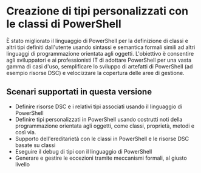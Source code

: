 # Creazione di tipi personalizzati con le classi di PowerShell

È stato migliorato il linguaggio di PowerShell per la definizione di classi e altri tipi definiti dall'utente usando sintassi e semantica formali simili ad altri linguaggi di programmazione orientata agli oggetti. L'obiettivo è consentire agli sviluppatori e ai professionisti IT di adottare PowerShell per una vasta gamma di casi d'uso, semplificare lo sviluppo di artefatti di PowerShell (ad esempio risorse DSC) e velocizzare la copertura delle aree di gestione.

## Scenari supportati in questa versione

-   Definire risorse DSC e i relativi tipi associati usando il linguaggio di PowerShell
-   Definire tipi personalizzati in PowerShell usando costrutti noti della programmazione orientata agli oggetti, come classi, proprietà, metodi e così via.
-   Supporto dell'ereditarietà con le classi in PowerShell e le risorse DSC basate su classi
-   Eseguire il debug di tipi con il linguaggio di PowerShell
-   Generare e gestire le eccezioni tramite meccanismi formali, al giusto livello

<!--HONumber=Jun16_HO4-->


